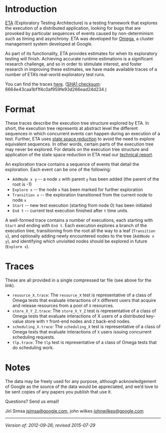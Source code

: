 # Introduction

[ETA](http://www.pdl.cmu.edu/PDL-FTP/associated/CMU-PDL-11-113.pdf) (Exploratory
Testing Architecture) is a testing framework that explores the execution of a
distributed application, looking for bugs that are provoked by particular
sequences of events caused by non-determinism such as timing and asynchrony.
ETA was developed for [Omega](http://research.google.com/pubs/pub41684.html), a
cluster management system developed at Google.

As part of its functionality, ETA provides estimates for when its exploratory
testing will finish. Achieving accurate runtime estimations is a significant
research challenge, and so in order to stimulate interest, and foster research
in improving these estimates, we have made available traces of a number of ETA’s
real-world exploratory test runs.

You can find the traces
[here](http://commondatastorage.googleapis.com/clusterdata-misc/ETA-traces.tar.gz).
([SHA1 checksum](http://en.wikipedia.org/wiki/SHA-1#Data_Integrity):
6664e43caa1bf1f4c0af959fe93d266ead24d234.)

# Format

These traces describe the execution tree structure explored by ETA. In short,
the execution tree represents at abstract level the different sequences in which
concurrent events can happen during an execution of a test. Further, ETA uses
[state space reduction](http://dl.acm.org/citation.cfm?id=1040315) to avoid the
need to explore equivalent sequences. In other words, certain parts of the
execution tree may never be explored. For details on the execution tree
structure and application of the state space reduction in ETA read our
[technical report](http://www.pdl.cmu.edu/PDL-FTP/associated/CMU-PDL-11-113.pdf).

An exploration trace contains a sequence of events that detail the
exploration. Each event can be one of the following:

 * `AddNode x y` -- a node `x` with parent `y` has been added (the parent of the root is -1)
 * `Explore x` -- the node `x` has been marked for further exploration
 * `Transition x` -- the exploration transitioned from the current node to node `x`
 * `Start` -- new test execution (starting from node 0) has been initiated
 * `End t` -- current test execution finished after `t` time units.

A well-formed trace contains a number of executions, each starting with `Start`
and ending with `End t`. Each execution explores a branch of the execution tree,
transitioning from the root all the way to a leaf (`Transition x`), and
optionally adding newly encountered nodes to the tree (`AddNode x y`), and
identifying which unvisited nodes should be explored in future (`Explore x`).

# Traces
These are all provided in a single compressed tar file (see above for the link).

 * `resource_X.trace`: The `resource_X` test is representative of a class of
   Omega tests that evaluate interactions of `X` different users that acquire
   and release resources from a pool of `X` resources.
 * `store_X_Y_Z.trace`: The `store_X_Y_Z` test is representative of a class of
   Omega tests that evaluate interactions of X users of a distributed key-value
   store with `Y` front-end nodes and `Z` back-end nodes.
 * `scheduling_X.trace`: The `scheduling_X` test is representative of a class of
   Omega tests that evaluate interactions of `X` users issuing concurrent
   scheduling requests.
 * `tlp.trace`: The `tlp` test is representative of a class of Omega tests that
   do scheduling work.

# Notes

The data may be freely used for any purpose, although acknowledgement of Google
as the source of the data would be appreciated, and we’d love to be sent copies
of any papers you publish that use it.

Questions?  Send us email!

  Jiri Simsa jsimsa@google.com, john wilkes johnwilkes@google.com

--------------------------------------

_Version of: 2012-09-26; revised 2015-07-29_
